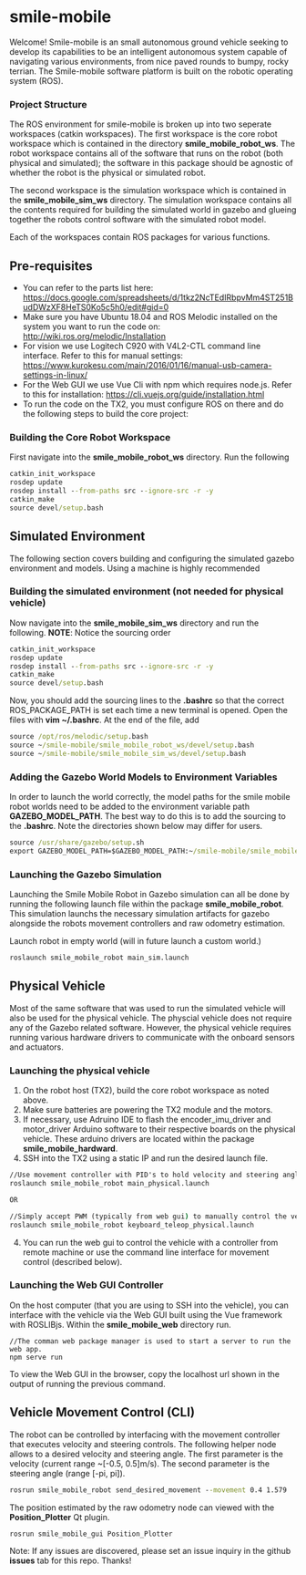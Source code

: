 # smile-mobile
Welcome! Smile-mobile is an small autonomous ground vehicle seeking to develop its capabilities to be an intelligent autonomous system capable of navigating various environments, from nice paved rounds to bumpy, rocky terrian. The Smile-mobile software platform is built on the robotic operating system (ROS).

### Project Structure
The ROS environment for smile-mobile is broken up into two seperate workspaces (catkin workspaces). The first workspace is the core robot workspace which is contained in the directory **smile_mobile_robot_ws**. The robot workspace contains all of the software that runs on the robot (both physical and simulated); the software in this package should be agnostic of whether the robot is the physical or simulated robot. 

The second workspace is the simulation workspace which is contained in the **smile_mobile_sim_ws** directory. The simulation workspace contains all the contents required for building the simulated world in gazebo and glueing together the robots control software with the simulated robot model.

Each of the workspaces contain ROS packages for various functions.

## Pre-requisites
- You can refer to the parts list here: https://docs.google.com/spreadsheets/d/1tkz2NcTEdIRbpvMm4ST251BudDWzXF8HeTS0Ko5c5h0/edit#gid=0
- Make sure you have Ubuntu 18.04 and ROS Melodic installed on the system you want to run the code on: http://wiki.ros.org/melodic/Installation
- For vision we use Logitech C920 with V4L2-CTL command line interface. Refer to this for manual settings: https://www.kurokesu.com/main/2016/01/16/manual-usb-camera-settings-in-linux/
- For the Web GUI we use Vue Cli with npm which requires node.js. Refer to this for installation: https://cli.vuejs.org/guide/installation.html
- To run the code on the TX2, you must configure ROS on there and do the following steps to build the core project:

### Building the Core Robot Workspace
First navigate into the **smile_mobile_robot_ws** directory. Run the following
```cmd
catkin_init_workspace
rosdep update
rosdep install --from-paths src --ignore-src -r -y
catkin_make
source devel/setup.bash
```
## Simulated Environment 
The following section covers building and configuring the simulated gazebo environment and models. Using a machine is highly recommended

### Building the simulated environment (not needed for physical vehicle)
Now navigate into the **smile_mobile_sim_ws** directory and run the following. **NOTE**: Notice the sourcing order 
```cmd
catkin_init_workspace
rosdep update
rosdep install --from-paths src --ignore-src -r -y
catkin_make
source devel/setup.bash
```
Now, you should add the sourcing lines to the **.bashrc** so that the correct ROS_PACKAGE_PATH is set each time a new terminal is opened. Open the files with **vim ~/.bashrc**. At the end of the file, add

```cmd
source /opt/ros/melodic/setup.bash
source ~/smile-mobile/smile_mobile_robot_ws/devel/setup.bash
source ~/smile-mobile/smile_mobile_sim_ws/devel/setup.bash
```

### Adding the Gazebo World Models to Environment Variables
In order to launch the world correctly, the model paths for the smile mobile robot worlds need to be added to the environment variable path **GAZEBO_MODEL_PATH**. The best way to do this is to add the sourcing to the **.bashrc**. Note the directories shown below may differ for users.

```cmd
source /usr/share/gazebo/setup.sh
export GAZEBO_MODEL_PATH=$GAZEBO_MODEL_PATH:~/smile-mobile/smile_mobile_sim_ws/src/smile_mobile_gazebo/models/
```

### Launching the Gazebo Simulation

Launching the Smile Mobile Robot in Gazebo simulation can all be done by running the following launch file within the package **smile_mobile_robot**. This simulation launchs the necessary simulation artifacts for gazebo alongside the robots movement controllers and raw odometry estimation.

Launch robot in empty world (will in future launch a custom world.)
```cmd
roslaunch smile_mobile_robot main_sim.launch
```
## Physical Vehicle
Most of the same software that was used to run the simulated vehicle will also be used for the physical vehicle. The physcial vehicle does not require any of the Gazebo related software. However, the physical vehicle requires running various hardware drivers to communicate with the onboard sensors and actuators.


### Launching the physical vehicle
1. On the robot host (TX2), build the core robot workspace as noted above.
1. Make sure batteries are powering the TX2 module and the motors.
2. If necessary, use Adruino IDE to flash the encoder_imu_driver and motor_driver Arduino software to their respective boards on the physical vehicle. These arduino drivers are located within the package **smile_mobile_hardward**.
3. SSH into the TX2 using a static IP and run the desired launch file.

```cmd
//Use movement controller with PID's to hold velocity and steering angle
roslaunch smile_mobile_robot main_physical.launch 

OR

//Simply accept PWM (typically from web gui) to manually control the vehicle
roslaunch smile_mobile_robot keyboard_teleop_physical.launch
```
4. You can run the web gui to control the vehicle with a controller from remote machine or use the command line interface for movement control (described below).

### Launching the Web GUI Controller
On the host computer (that you are using to SSH into the vehicle), you can interface with the vehicle via the Web GUI built using the Vue framework with ROSLIBjs.
Within the **smile_mobile_web** directory run.

```
//The comman web package manager is used to start a server to run the web app.
npm serve run
```

To view the Web GUI in the browser, copy the localhost url shown in the output of running the previous command.

## Vehicle Movement Control (CLI)

The robot can be controlled by interfacing with the movement controller that executes velocity and steering controls. The following helper node allows to a desired velocity and steering angle. The first parameter is the velocity (current range ~[-0.5, 0.5]m/s). The second parameter is the steering angle (range [-pi, pi]).

```cmd
rosrun smile_mobile_robot send_desired_movement --movement 0.4 1.579
```

The position estimated by the raw odometry node can viewed with the **Position_Plotter** Qt plugin.

```cmd
rosrun smile_mobile_gui Position_Plotter
```



Note: If any issues are discovered, please set an issue inquiry in the github **issues** tab for this repo. Thanks!
